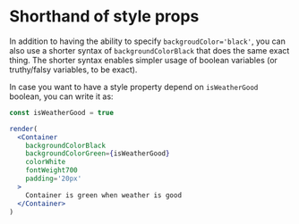 # Shorthand of style props

In addition to having the ability to specify `backgroudColor='black'`, you can
also use a shorter syntax of `backgroundColorBlack` that does the same exact
thing. The shorter syntax enables simpler usage of boolean variables (or
truthy/falsy variables, to be exact).

In case you want to have a style property depend on `isWeatherGood` boolean,
you can write it as:

```jsx
const isWeatherGood = true

render(
  <Container
    backgroundColorBlack
    backgroundColorGreen={isWeatherGood}
    colorWhite
    fontWeight700
    padding='20px'
  >
    Container is green when weather is good
  </Container>
)
```
